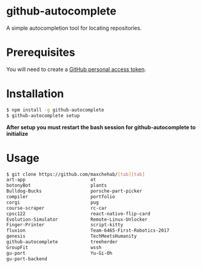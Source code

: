 # github-autocomplete
A simple autocompletion tool for locating repositories.

# Prerequisites
You will need to create a [GitHub personal access token](https://github.com/settings/tokens/new).

# Installation
```bash
$ npm install -g github-autocomplete
$ github-autocomplete setup
```
**After setup you must restart the bash session for github-autocomplete to initialize**
# Usage
```bash
$ git clone https://github.com/maxchehab/[tab][tab]
art-app                        ot
botonyBot                      plants
Bulldog-Bucks                  porsche-part-picker
compiler                       portfolio
corgi                          pug
course-scraper                 rc-car
cpsc122                        react-native-flip-card
Evolution-Simulator            Remote-Linux-Unlocker
Finger-Printer                 script-kitty
fluxion                        Team-6465-First-Robotics-2017
genesis                        TechMeetsHumanity
github-autocomplete            treeherder
GroupFit                       wssh
gu-port                        Yu-Gi-Oh
gu-port-backend
```
